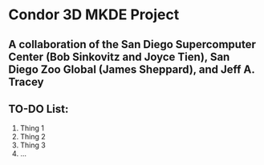 # Condor 3D MKDE Project

## A collaboration of the San Diego Supercomputer Center (Bob Sinkovitz and Joyce Tien), San Diego Zoo Global (James Sheppard), and Jeff A. Tracey

## TO-DO List:
1. Thing 1
1. Thing 2
1. Thing 3
1. ...


